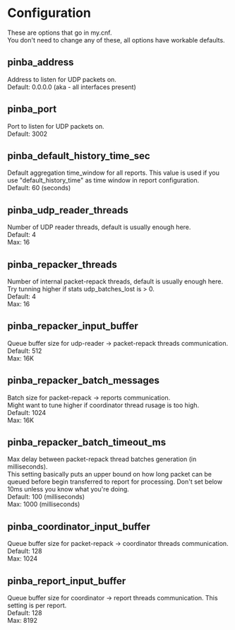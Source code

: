 Configuration
=============

These are options that go in my.cnf.<br>
You don't need to change any of these, all options have workable defaults.

## pinba_address

Address to listen for UDP packets on.<br>
Default: 0.0.0.0 (aka - all interfaces present)

## pinba_port
Port to listen for UDP packets on.<br>
Default: 3002

## pinba_default_history_time_sec
Default aggregation time_window for all reports. This value is used if you use "default_history_time" as time window in report configuration.<br>
Default: 60 (seconds)

## pinba_udp_reader_threads
Number of UDP reader threads, default is usually enough here.<br>
Default: 4<br>
Max: 16

## pinba_repacker_threads
Number of internal packet-repack threads, default is usually enough here.<br>
Try tunning higher if stats udp_batches_lost is > 0.<br>
Default: 4<br>
Max: 16

## pinba_repacker_input_buffer
Queue buffer size for udp-reader -> packet-repack threads communication.<br>
Default: 512<br>
Max: 16K

## pinba_repacker_batch_messages
Batch size for packet-repack -> reports communication.<br>
Might want to tune higher if coordinator thread rusage is too high.<br>
Default: 1024<br>
Max: 16K

## pinba_repacker_batch_timeout_ms
Max delay between packet-repack thread batches generation (in milliseconds).<br>
This setting basically puts an upper bound on how long packet can be queued before begin transferred to report for processing. Don't set below 10ms unless you know what you're doing.<br>
Default: 100 (milliseconds)<br>
Max: 1000 (milliseconds)

## pinba_coordinator_input_buffer
Queue buffer size for packet-repack -> coordinator threads communication.<br>
Default: 128<br>
Max: 1024

## pinba_report_input_buffer
Queue buffer size for coordinator -> report threads communication. This setting is per report.<br>
Default: 128<br>
Max: 8192
